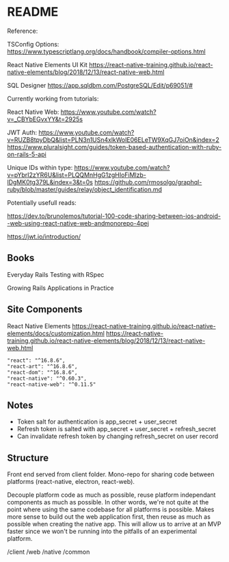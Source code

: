 # README

Reference:

TSConfig Options:
https://www.typescriptlang.org/docs/handbook/compiler-options.html

React Native Elements UI Kit
https://react-native-training.github.io/react-native-elements/blog/2018/12/13/react-native-web.html

SQL Designer
https://app.sqldbm.com/PostgreSQL/Edit/p69051/#

Currently working from tutorials:

React Native Web:
https://www.youtube.com/watch?v=_CBYbEGvxYY&t=2925s

JWT Auth:
https://www.youtube.com/watch?v=RUZB8tpyDbQ&list=PLN3n1USn4xlkWolE06ELeTW9XqGJ7oiOn&index=2
https://www.pluralsight.com/guides/token-based-authentication-with-ruby-on-rails-5-api

Unique IDs within type:
https://www.youtube.com/watch?v=pYbrI2zYR6U&list=PLQQMnHgG1zgHIoFiMlzb-lDgMK0tg379L&index=3&t=0s
https://github.com/rmosolgo/graphql-ruby/blob/master/guides/relay/object_identification.md

Potentially usefull reads:

https://dev.to/brunolemos/tutorial-100-code-sharing-between-ios-android--web-using-react-native-web-andmonorepo-4pej

https://jwt.io/introduction/

## Books

Everyday Rails Testing with RSpec

Growing Rails Applications in Practice

## Site Components

React Native Elements
https://react-native-training.github.io/react-native-elements/docs/customization.html
https://react-native-training.github.io/react-native-elements/blog/2018/12/13/react-native-web.html

    "react": "^16.8.6",
    "react-art": "^16.8.6",
    "react-dom": "^16.8.6",
    "react-native": "^0.60.3",
    "react-native-web": "^0.11.5"

## Notes

* Token salt for authentication is app_secret + user_secret
* Refresh token is salted with app_secret + user_secret + refresh_secret
* Can invalidate refresh token by changing refresh_secret on user record


## Structure

Front end served from client folder. Mono-repo for sharing code between platforms (react-native, electron, react-web).

Decouple platform code as much as possible, reuse platform independant components as much as possible. In other words, we're not quite at the point where using the same codebase for all platforms is possible. Makes more sense to build out the web application first, then reuse as much as possible when creating the native app. This will allow us to arrive at an MVP faster since we won't be running into the pitfalls of an experimental platform.

/client
    /web
    /native
    /common